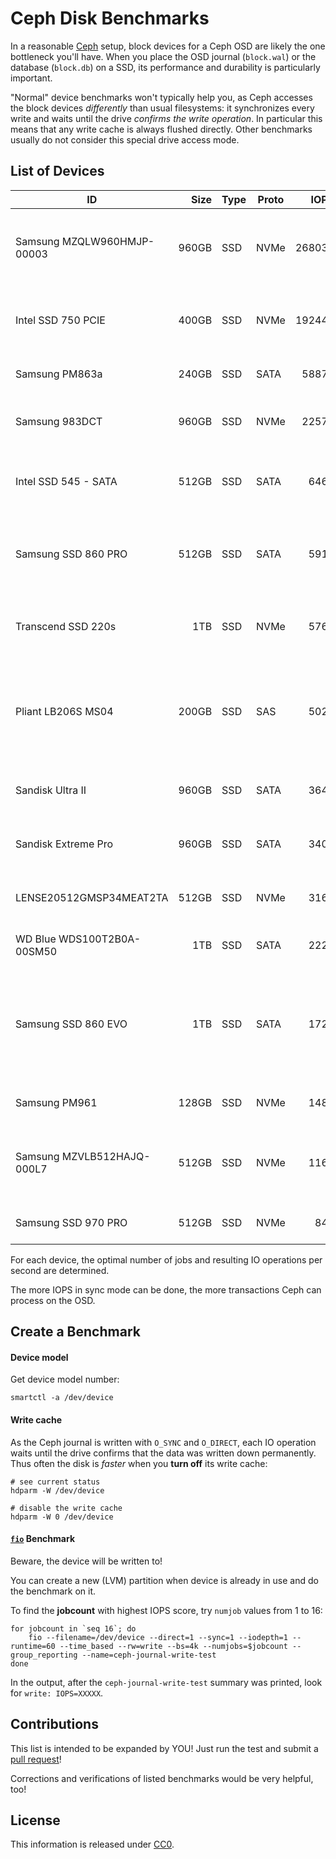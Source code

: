 Ceph Disk Benchmarks
====================

In a reasonable [Ceph](https://ceph.com/) setup, block devices for a Ceph OSD are likely the one bottleneck you'll have.
When you place the OSD journal (`block.wal`) or the database (`block.db`) on a SSD, its performance and durability is particularly important.

"Normal" device benchmarks won't typically help you, as Ceph accesses the block devices *differently* than usual filesystems: it synchronizes every write and waits until the drive *confirms the write operation*.
In particular this means that any write cache is always flushed directly. Other benchmarks usually do not consider this special drive access mode.


## List of Devices

| ID                             | Size  | Type  | Proto |    IOPS | cache   |  #Jobs | Notes |
|--------------------------------|------:|-------|-------|--------:|---------|-------:|-------|
| Samsung MZQLW960HMJP-00003     | 960GB | SSD   | NVMe  |  268030 |       - |     16 | on IBM Power9, 1 job: 34090, then linear up to ~8 jobs |
| Intel SSD 750 PCIE             | 400GB | SSD   | NVMe  |  192440 |       - |      8 | 1 job: 64235, then linear until capped at 190k  |
| Samsung PM863a                 | 240GB | SSD   | SATA  |   58876 |     off |     10 | 1 job: 17983, then linear  |
| Samsung 983DCT                 | 960GB | SSD   | NVMe  |   22570 |       - |      8 | 1 job: 4xxx then linear untill capped |
| Intel SSD 545 - SATA           | 512GB | SSD   | SATA  |    6460 |       - |      8 | 1 job: 15xx then linear untill capped at 64xx  |
| Samsung SSD 860 PRO            | 512GB | SSD   | SATA  |    5915 |       - |     15 | 1 IOPS=1033, linear to 15 IOPS=5915, 16 IOPS=5897 |
| Transcend SSD 220s             | 1TB   | SSD   | NVMe  |    5760 |       - |      8 | 1 job: 14xx then linear untill capped at 57xx  |
| Pliant LB206S MS04             | 200GB | SSD   | SAS   |    5028 |       - |      1 | 2 jobs: 2651, 2: 1277, 6: 1088, 7: 691, 8: 745, 9: 617, 10: 784 |
| Sandisk Ultra II               | 960GB | SSD   | SATA  |    3640 |       - |      8 | 1 job: 600 then linear untill capped |
| Sandisk Extreme Pro            | 960GB | SSD   | SATA  |    3400 |       - |      8 | 1 job: 840-890 then linear untill capped |
| LENSE20512GMSP34MEAT2TA        | 512GB | SSD   | NVMe  |    3164 |       - |      4 | 1 job: 1150, 2: 1588, 3: 2396, 5: 3008 |
| WD Blue WDS100T2B0A-00SM50     |   1TB | SSD   | SATA  |    2225 |     off |      2 | 1 job: 1751, 2: 2222, 3: 2225 |
| Samsung SSD 860 EVO            |   1TB | SSD   | SATA  |    1728 |       - |     14 | 1 IOPS=490, 2: 868, 3: 603, 4: 734, linear to 14: 1728, 15: 1602, 16: 1338 |
| Samsung PM961                  | 128GB | SSD   | NVMe  |    1480 |       - |      1 | 2 jobs: 818, 3: 1092, 4: 525, 5: 569 |
| Samsung MZVLB512HAJQ-000L7     | 512GB | SSD   | NVMe  |    1164 |       - |     10 | 1 job: 384, 2: 771, 3: 603, 4: 715, 5: 786, 10: 1164 |
| Samsung SSD 970 PRO            | 512GB | SSD   | NVMe  |     840 |       - |      2 | 1 job: 456, 3: 817, 4: 782, 5: 785  |


For each device, the optimal number of jobs and resulting IO operations per second are determined.

The more IOPS in sync mode can be done, the more transactions Ceph can process on the OSD.


## Create a Benchmark

#### Device model

Get device model number:

```
smartctl -a /dev/device
```

#### Write cache

As the Ceph journal is written with `O_SYNC` and `O_DIRECT`, each IO operation waits until the drive confirms that the data was written down permanently.
Thus often the disk is *faster* when you **turn off** its write cache:

```
# see current status
hdparm -W /dev/device

# disable the write cache
hdparm -W 0 /dev/device
```

#### [`fio`](https://fio.readthedocs.io/en/latest/index.html) Benchmark

Beware, the device will be written to!

You can create a new (LVM) partition when device is already in use and do the benchmark on it.

To find the **jobcount** with highest IOPS score, try `numjob` values from 1 to 16:

```
for jobcount in `seq 16`; do
    fio --filename=/dev/device --direct=1 --sync=1 --iodepth=1 --runtime=60 --time_based --rw=write --bs=4k --numjobs=$jobcount --group_reporting --name=ceph-journal-write-test
done
```

In the output, after the `ceph-journal-write-test` summary was printed, look for `write: IOPS=XXXXX`.


## Contributions

This list is intended to be expanded by YOU! Just run the test and submit a [pull request](https://help.github.com/articles/creating-a-pull-request/)!

Corrections and verifications of listed benchmarks would be very helpful, too!


## License

This information is released under [CC0](http://creativecommons.org/publicdomain/zero/1.0/).
